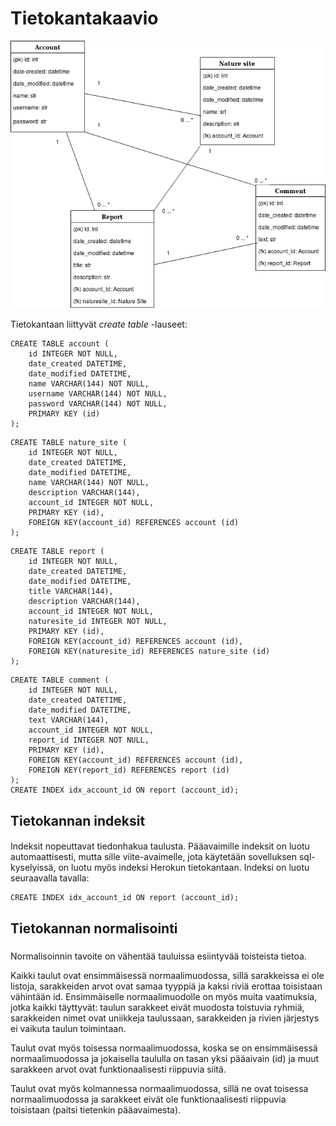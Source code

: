 # Tietokantakaavio

![alt text](https://raw.githubusercontent.com/olgaviho/naytteidenKerays/master/documentation/pictures/tietokantakaavio4.png)

Tietokantaan liittyvät _create table_ -lauseet:

```
CREATE TABLE account (
	id INTEGER NOT NULL, 
	date_created DATETIME, 
	date_modified DATETIME, 
	name VARCHAR(144) NOT NULL, 
	username VARCHAR(144) NOT NULL, 
	password VARCHAR(144) NOT NULL, 
	PRIMARY KEY (id)
);
```
```
CREATE TABLE nature_site (
	id INTEGER NOT NULL, 
	date_created DATETIME, 
	date_modified DATETIME, 
	name VARCHAR(144) NOT NULL, 
	description VARCHAR(144), 
	account_id INTEGER NOT NULL, 
	PRIMARY KEY (id), 
	FOREIGN KEY(account_id) REFERENCES account (id)
);
```
```
CREATE TABLE report (
	id INTEGER NOT NULL, 
	date_created DATETIME, 
	date_modified DATETIME, 
	title VARCHAR(144), 
	description VARCHAR(144), 
	account_id INTEGER NOT NULL, 
	naturesite_id INTEGER NOT NULL, 
	PRIMARY KEY (id), 
	FOREIGN KEY(account_id) REFERENCES account (id), 
	FOREIGN KEY(naturesite_id) REFERENCES nature_site (id)
);
```
```
CREATE TABLE comment (
	id INTEGER NOT NULL, 
	date_created DATETIME, 
	date_modified DATETIME, 
	text VARCHAR(144), 
	account_id INTEGER NOT NULL, 
	report_id INTEGER NOT NULL, 
	PRIMARY KEY (id), 
	FOREIGN KEY(account_id) REFERENCES account (id), 
	FOREIGN KEY(report_id) REFERENCES report (id)
);
CREATE INDEX idx_account_id ON report (account_id);
```

## Tietokannan indeksit <h4>
  
Indeksit nopeuttavat tiedonhakua taulusta. Pääavaimille indeksit on luotu automaattisesti, mutta sille viite-avaimelle, jota käytetään sovelluksen sql-kyselyissä, on luotu myös indeksi Herokun tietokantaan. Indeksi on luotu seuraavalla tavalla:
```
CREATE INDEX idx_account_id ON report (account_id);
```

  
## Tietokannan normalisointi <h5>
Normalisoinnin tavoite on vähentää tauluissa esiintyvää toisteista tietoa.
  
Kaikki taulut ovat ensimmäisessä normaalimuodossa, sillä sarakkeissa ei ole listoja, sarakkeiden arvot ovat samaa tyyppiä ja kaksi riviä erottaa toisistaan vähintään id. Ensimmäiselle normaalimuodolle on myös muita vaatimuksia, jotka kaikki täyttyvät: taulun sarakkeet eivät muodosta toistuvia ryhmiä, sarakkeiden nimet ovat uniikkeja taulussaan, sarakkeiden ja rivien järjestys ei vaikuta taulun toimintaan.

Taulut ovat myös toisessa normaalimuodossa, koska se on ensimmäisessä normaalimuodossa ja jokaisella taululla on tasan yksi pääaivain (id) ja muut sarakkeen arvot ovat funktionaalisesti riippuvia siitä.

Taulut ovat myös kolmannessa normaalimuodossa, sillä ne ovat toisessa normaalimuodossa ja sarakkeet eivät ole funktionaalisesti riippuvia toisistaan (paitsi tietenkin pääavaimesta).
